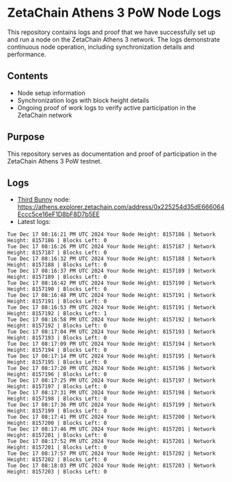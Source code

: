 # ZetaChain Athens 3 PoW Node Logs
This repository contains logs and proof that we have successfully set up and run a node on the ZetaChain Athens 3 network. The logs demonstrate continuous node operation, including synchronization details and performance.

## Contents
- Node setup information
- Synchronization logs with block height details
- Ongoing proof of work logs to verify active participation in the ZetaChain network

## Purpose
This repository serves as documentation and proof of participation in the ZetaChain Athens 3 PoW testnet.

## Logs

- [Third Bunny](https://thirdbunny.xyz/) node: https://athens.explorer.zetachain.com/address/0x225254d35dE666064Eccc5ce16eF1D8bF8D7b5EE
- Latest logs:
```
Tue Dec 17 08:16:21 PM UTC 2024 Your Node Height: 8157186 | Network Height: 8157186 | Blocks Left: 0
Tue Dec 17 08:16:26 PM UTC 2024 Your Node Height: 8157187 | Network Height: 8157187 | Blocks Left: 0
Tue Dec 17 08:16:32 PM UTC 2024 Your Node Height: 8157188 | Network Height: 8157188 | Blocks Left: 0
Tue Dec 17 08:16:37 PM UTC 2024 Your Node Height: 8157189 | Network Height: 8157189 | Blocks Left: 0
Tue Dec 17 08:16:42 PM UTC 2024 Your Node Height: 8157190 | Network Height: 8157190 | Blocks Left: 0
Tue Dec 17 08:16:48 PM UTC 2024 Your Node Height: 8157191 | Network Height: 8157191 | Blocks Left: 0
Tue Dec 17 08:16:53 PM UTC 2024 Your Node Height: 8157191 | Network Height: 8157192 | Blocks Left: 1
Tue Dec 17 08:16:58 PM UTC 2024 Your Node Height: 8157192 | Network Height: 8157192 | Blocks Left: 0
Tue Dec 17 08:17:04 PM UTC 2024 Your Node Height: 8157193 | Network Height: 8157193 | Blocks Left: 0
Tue Dec 17 08:17:09 PM UTC 2024 Your Node Height: 8157194 | Network Height: 8157194 | Blocks Left: 0
Tue Dec 17 08:17:14 PM UTC 2024 Your Node Height: 8157195 | Network Height: 8157195 | Blocks Left: 0
Tue Dec 17 08:17:20 PM UTC 2024 Your Node Height: 8157196 | Network Height: 8157196 | Blocks Left: 0
Tue Dec 17 08:17:25 PM UTC 2024 Your Node Height: 8157197 | Network Height: 8157197 | Blocks Left: 0
Tue Dec 17 08:17:31 PM UTC 2024 Your Node Height: 8157198 | Network Height: 8157198 | Blocks Left: 0
Tue Dec 17 08:17:36 PM UTC 2024 Your Node Height: 8157199 | Network Height: 8157199 | Blocks Left: 0
Tue Dec 17 08:17:41 PM UTC 2024 Your Node Height: 8157200 | Network Height: 8157200 | Blocks Left: 0
Tue Dec 17 08:17:46 PM UTC 2024 Your Node Height: 8157201 | Network Height: 8157201 | Blocks Left: 0
Tue Dec 17 08:17:52 PM UTC 2024 Your Node Height: 8157201 | Network Height: 8157201 | Blocks Left: 0
Tue Dec 17 08:17:57 PM UTC 2024 Your Node Height: 8157202 | Network Height: 8157202 | Blocks Left: 0
Tue Dec 17 08:18:03 PM UTC 2024 Your Node Height: 8157203 | Network Height: 8157203 | Blocks Left: 0
```
